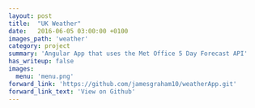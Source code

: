 ```yaml
---
layout: post
title:  "UK Weather"
date:   2016-06-05 03:00:00 +0100
images_path: 'weather'
category: project
summary: 'Angular App that uses the Met Office 5 Day Forecast API'
has_writeup: false
images:
  menu: 'menu.png'
forward_link: 'https://github.com/jamesgraham10/weatherApp.git'
forward_link_text: 'View on Github'
---
```

